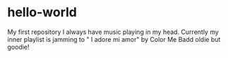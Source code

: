 # hello-world
My first repository
I always have music playing in my head.
Currently my inner playlist is jamming to " I adore mi amor" by Color Me Badd 
oldie but goodie!
